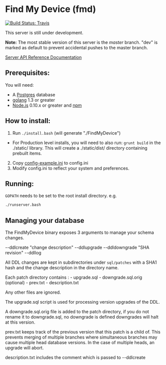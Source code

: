 # Find My Device (fmd)

[![Build Status: Travis](https://travis-ci.org/mozilla-services/FindMyDevice.svg?branch=dev)](https://travis-ci.org/mozilla-services/FindMyDevice)

This server is still under development.

**Note:** The most stable version of this server is the *master* branch. "dev"
is marked as default to prevent accidental pushes to the master branch.

[Server API Reference Documentation](https://wiki.mozilla.org/Services/WheresMyFox#Server_API_Reference.2FDocumentation)

## Prerequisites:

You will need:

- A [Postgres](http://www.postgresql.org/) database
- [golang](http://golang.org/) 1.3 or greater
- [Node.js](http://nodejs.org/) 0.10.x or greater and [npm](http://npmjs.org/)

## How to install:

1. Run `./install.bash` (will generate "./FindMyDevice")
  - For Production level installs, you will need to also run:
    `grunt build` in the ./static/ library. This will create a
    ./static/dist/ directory containing prebuilt items.
2. Copy [config-example.ini](config-sample.ini) to config.ini
3. Modify config.ini to reflect your system and preferences.

## Running:

`GOPATH` needs to be set to the root install directory. e.g.

```sh
./runserver.bash
```


## Managing your database

The FindMyDevice binary exposes 3 arguments to manage your schema
changes.

--ddlcreate "change description"
--ddlupgrade
--ddldowngrade "SHA revision"
--ddllog

All DDL changes are kept in subdirectories under `sql/patches` with a SHA1 hash and the change description in the directory name.

Each patch directory contains :
    - upgrade.sql 
    - downgrade.sql.orig (optional)
    - prev.txt
    - description.txt

Any other files are ignored.

The upgrade.sql script is used for processing version upgrades of the
DDL.

A downgrade.sql.orig file is added to the patch directory, if you do
not rename it to downgrade.sql, no downgrade is defined downgrades
will halt at this version.

prev.txt keeps track of the previous version that this patch is a
child of.  This prevents merging of multiple branches where
simultaneous branches may cause multiple head database versions.  In
the case of multiple heads, an upgrade will abort.

description.txt includes the comment which is passed to --ddlcreate
